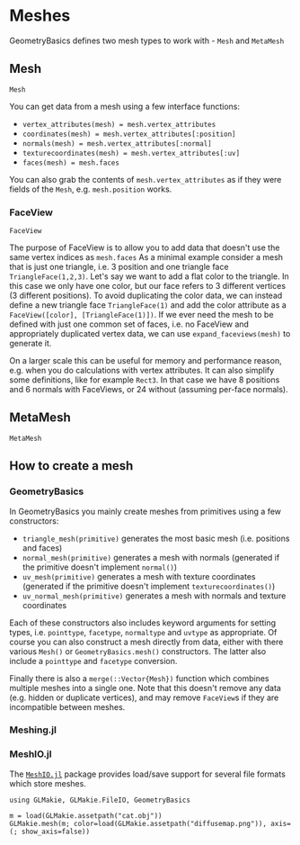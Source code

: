 # Meshes

GeometryBasics defines two mesh types to work with - `Mesh` and `MetaMesh`

## Mesh

```@docs; canonical=false
Mesh
```

You can get data from a mesh using a few interface functions:
- `vertex_attributes(mesh) = mesh.vertex_attributes`
- `coordinates(mesh) = mesh.vertex_attributes[:position]`
- `normals(mesh) = mesh.vertex_attributes[:normal]`
- `texturecoordinates(mesh) = mesh.vertex_attributes[:uv]`
- `faces(mesh) = mesh.faces`

You can also grab the contents of `mesh.vertex_attributes` as if they were fields of the `Mesh`, e.g. `mesh.position` works.

### FaceView


```@docs; canonical=false
FaceView
```

The purpose of FaceView is to allow you to add data that doesn't use the same vertex indices as `mesh.faces`
As a minimal example consider a mesh that is just one triangle, i.e. 3 position and one triangle face `TriangleFace(1,2,3)`.
Let's say we want to add a flat color to the triangle.
In this case we only have one color, but our face refers to 3 different vertices (3 different positions).
To avoid duplicating the color data, we can instead define a new triangle face `TriangleFace(1)` and add the color attribute as a `FaceView([color], [TriangleFace(1)])`.
If we ever need the mesh to be defined with just one common set of faces, i.e. no FaceView and appropriately duplicated vertex data, we can use `expand_faceviews(mesh)` to generate it.

On a larger scale this can be useful for memory and performance reason, e.g. when you do calculations with vertex attributes.
It can also simplify some definitions, like for example `Rect3`.
In that case we have 8 positions and 6 normals with FaceViews, or 24 without (assuming per-face normals).


## MetaMesh

```julia; canonical=false
MetaMesh
```

## How to create a mesh

### GeometryBasics

In GeometryBasics you mainly create meshes from primitives using a few constructors:
- `triangle_mesh(primitive)` generates the most basic mesh (i.e. positions and faces)
- `normal_mesh(primitive)` generates a mesh with normals (generated if the primitive doesn't implement `normal()`)
- `uv_mesh(primitive)` generates a mesh with texture coordinates (generated if the primitive doesn't implement `texturecoordinates()`)
- `uv_normal_mesh(primitive)` generates a mesh with normals and texture coordinates

Each of these constructors also includes keyword arguments for setting types, i.e. `pointtype`, `facetype`, `normaltype` and `uvtype` as appropriate.
Of course you can also construct a mesh directly from data, either with there various `Mesh()` or `GeometryBasics.mesh()` constructors.
The latter also include a `pointtype` and `facetype` conversion.

Finally there is also a `merge(::Vector{Mesh})` function which combines multiple meshes into a single one.
Note that this doesn't remove any data (e.g. hidden or duplicate vertices), and may remove `FaceView`s if they are incompatible between meshes.

### Meshing.jl

### MeshIO.jl

The [`MeshIO.jl`](https://github.com/JuliaIO/MeshIO.jl) package provides load/save support for several file formats which store meshes.

```@example
using GLMakie, GLMakie.FileIO, GeometryBasics

m = load(GLMakie.assetpath("cat.obj"))
GLMakie.mesh(m; color=load(GLMakie.assetpath("diffusemap.png")), axis=(; show_axis=false))
```
